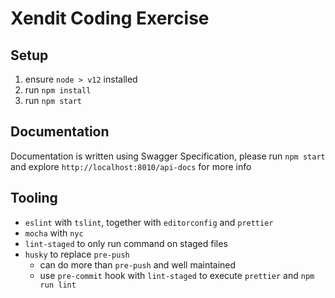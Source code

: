 # Xendit Coding Exercise

## Setup

1. ensure `node > v12` installed
2. run `npm install`
3. run `npm start`

## Documentation

Documentation is written using Swagger Specification, please run `npm start` and explore `http://localhost:8010/api-docs` for more info

## Tooling

- `eslint` with `tslint`, together with `editorconfig` and `prettier`
- `mocha` with `nyc`
- `lint-staged` to only run command on staged files
- `husky` to replace `pre-push`
  - can do more than `pre-push` and well maintained
  - use `pre-commit` hook with `lint-staged` to execute `prettier` and `npm run lint`
